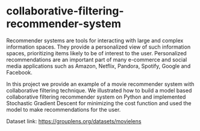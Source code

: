 # collaborative-filtering-recommender-system


Recommender systems are tools for interacting with large and complex information spaces. They provide a personalized view
of such information spaces, prioritizing items likely to be of interest to the user. Personalized recommendations are an important part of many e-commerce and social media applications such as Amazon, Netflix, Pandora, Spotify, Google and Facebook.

In this project we provide an example of a movie recommender system with collaborative filtering technique. We illustrated how to build a model based collaborative filtering recommender system on Python and implemented Stochastic Gradient Descent for minimizing the cost function and used the model to make recommendations for the user.

Dataset link: https://grouplens.org/datasets/movielens
